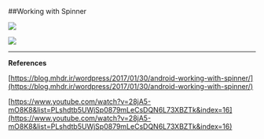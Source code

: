 ##Working with Spinner

![ ](https://raw.githubusercontent.com/mhdr/AndroidSamples/master/011/images/Android%20Emulator%20-%20Nexus_5_API_25%3A5554_001.png  "01")

![ ](https://raw.githubusercontent.com/mhdr/AndroidSamples/master/011/images/Android%20Emulator%20-%20Nexus_5_API_25%3A5554_002.png  "02")

***

**References**

[https://blog.mhdr.ir/wordpress/2017/01/30/android-working-with-spinner/](https://blog.mhdr.ir/wordpress/2017/01/30/android-working-with-spinner/) 

[https://www.youtube.com/watch?v=28jA5-mO8K8&list=PLshdtb5UWjSp0879mLeCsDQN6L73XBZTk&index=16](https://www.youtube.com/watch?v=28jA5-mO8K8&list=PLshdtb5UWjSp0879mLeCsDQN6L73XBZTk&index=16) 